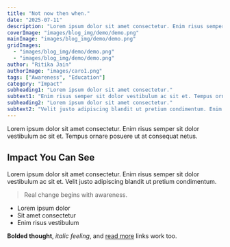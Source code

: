 ```yaml
---
title: "Not now then when."
date: "2025-07-11"
description: "Lorem ipsum dolor sit amet consectetur. Enim risus semper sit dolor vestibulum ac sit et."
coverImage: "images/blog_img/demo/demo.png"
mainImage: "images/blog_img/demo/demo.png"
gridImages:
  - "images/blog_img/demo/demo.png"
  - "images/blog_img/demo/demo.png"
author: "Ritika Jain"
authorImage: "images/caro1.png"
tags: ["Awareness", "Education"]
category: "Impact"
subheading1: "Lorem ipsum dolor sit amet consectetur."
subtext1: "Enim risus semper sit dolor vestibulum ac sit et. Tempus ornare posuere ut at consequat netus."
subheading2: "Lorem ipsum dolor sit amet consectetur."
subtext2: "Velit justo adipiscing blandit ut pretium condimentum. Enim risus semper sit dolor vestibulum ac sit et."
---
```


Lorem ipsum dolor sit amet consectetur. Enim risus semper sit dolor vestibulum ac sit et. Tempus ornare posuere ut at consequat netus.

## Impact You Can See

Lorem ipsum dolor sit amet consectetur. Enim risus semper sit dolor vestibulum ac sit et. Velit justo adipiscing blandit ut pretium condimentum.

> Real change begins with awareness.

- Lorem ipsum dolor
- Sit amet consectetur
- Enim risus vestibulum

**Bolded thought**, _italic feeling_, and [read more](https://example.com) links work too.
